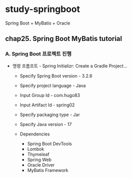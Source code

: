 # study-springboot
Spring Boot + MyBatis + Oracle

## chap25. Spring Boot MyBatis tutorial

### A. Spring Boot 프로젝트 진행
- 명령 프롬프트 - Spring Initializr: Create a Gradle Project...
	- Specify Spring Boot version - 3.2.6
	- Specify project language - Java
	- Input Group Id - com.hugo83
	- Input Artifact Id - spring02
	- Specify packaging type - Jar
	- Specify Java version - 17



	- Dependencies
		- Spring Boot DevTools
		- Lombok
		- Thymeleaf
		- Spring Web
		- Oracle Driver
		- MyBatis Framework